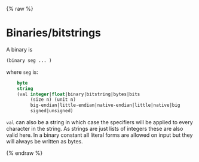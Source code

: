 {% raw %}
# Binaries/bitstrings

A binary is

```lisp
(binary seg ... )
```

where ``seg`` is:

```lisp
    byte
    string
    (val integer|float|binary|bitstring|bytes|bits
         (size n) (unit n)
         big-endian|little-endian|native-endian|little|native|big
         signed|unsigned)
```

``val`` can also be a string in which case the specifiers will be applied
to every character in the string. As strings are just lists of
integers these are also valid here. In a binary constant all literal
forms are allowed on input but they will always be written as bytes.


{% endraw %}
